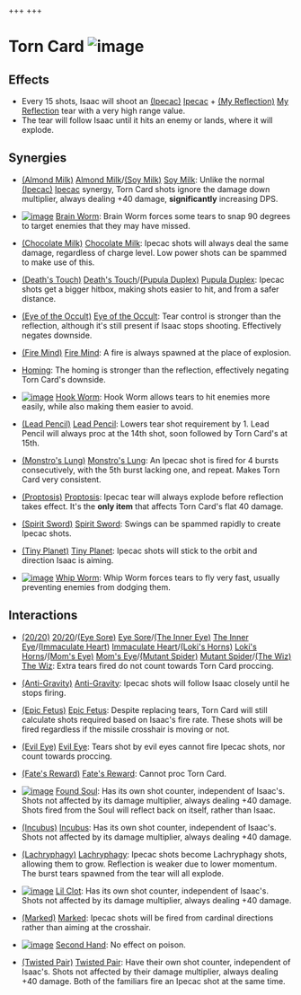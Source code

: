 +++
+++

 # Torn Card ![image](/image/Torn_Card.png) 

Effects
---------


* Every 15 shots, Isaac will shoot an [(Ipecac)](/wiki/Ipecac "Ipecac") [Ipecac](/wiki/Ipecac "Ipecac") + [(My Reflection)](/wiki/My_Reflection "My Reflection") [My Reflection](/wiki/My_Reflection "My Reflection") tear with a very high range value.
* The tear will follow Isaac until it hits an enemy or lands, where it will explode.


Synergies
-----------


* [(Almond Milk)](/wiki/Almond_Milk "Almond Milk") [Almond Milk](/wiki/Almond_Milk "Almond Milk")/[(Soy Milk)](/wiki/Soy_Milk "Soy Milk") [Soy Milk](/wiki/Soy_Milk "Soy Milk"): Unlike the normal [(Ipecac)](/wiki/Ipecac "Ipecac") [Ipecac](/wiki/Ipecac "Ipecac") synergy, Torn Card shots ignore the damage down multiplier, always dealing +40 damage, **significantly** increasing DPS.
* [![image](/image/Brain_Worm.png)](/wiki/Brain_Worm "Brain Worm") [Brain Worm](/wiki/Brain_Worm "Brain Worm"): Brain Worm forces some tears to snap 90 degrees to target enemies that they may have missed.
* [(Chocolate Milk)](/wiki/Chocolate_Milk "Chocolate Milk") [Chocolate Milk](/wiki/Chocolate_Milk "Chocolate Milk"): Ipecac shots will always deal the same damage, regardless of charge level. Low power shots can be spammed to make use of this.
* [(Death's Touch)](/wiki/Death%27s_Touch "Death's Touch") [Death's Touch](/wiki/Death%27s_Touch "Death's Touch")/[(Pupula Duplex)](/wiki/Pupula_Duplex "Pupula Duplex") [Pupula Duplex](/wiki/Pupula_Duplex "Pupula Duplex"): Ipecac shots get a bigger hitbox, making shots easier to hit, and from a safer distance.
* [(Eye of the Occult)](/wiki/Eye_of_the_Occult "Eye of the Occult") [Eye of the Occult](/wiki/Eye_of_the_Occult "Eye of the Occult"): Tear control is stronger than the reflection, although it's still present if Isaac stops shooting. Effectively negates downside.
* [(Fire Mind)](/wiki/Fire_Mind "Fire Mind") [Fire Mind](/wiki/Fire_Mind "Fire Mind"): A fire is always spawned at the place of explosion.
* [Homing](/wiki/Tear_Effects "Tear Effects"): The homing is stronger than the reflection, effectively negating Torn Card's downside.
* [![image](/image/Hook_Worm.png)](/wiki/Hook_Worm "Hook Worm") [Hook Worm](/wiki/Hook_Worm "Hook Worm"): Hook Worm allows tears to hit enemies more easily, while also making them easier to avoid.
* [(Lead Pencil)](/wiki/Lead_Pencil "Lead Pencil") [Lead Pencil](/wiki/Lead_Pencil "Lead Pencil"): Lowers tear shot requirement by 1. Lead Pencil will always proc at the 14th shot, soon followed by Torn Card's at 15th.
* [(Monstro's Lung)](/wiki/Monstro%27s_Lung "Monstro's Lung") [Monstro's Lung](/wiki/Monstro%27s_Lung "Monstro's Lung"): An Ipecac shot is fired for 4 bursts consecutively, with the 5th burst lacking one, and repeat. Makes Torn Card very consistent.
* [(Proptosis)](/wiki/Proptosis "Proptosis") [Proptosis](/wiki/Proptosis "Proptosis"): Ipecac tear will always explode before reflection takes effect. It's the **only item** that affects Torn Card's flat 40 damage.
* [(Spirit Sword)](/wiki/Spirit_Sword "Spirit Sword") [Spirit Sword](/wiki/Spirit_Sword "Spirit Sword"): Swings can be spammed rapidly to create Ipecac shots.


* [(Tiny Planet)](/wiki/Tiny_Planet "Tiny Planet") [Tiny Planet](/wiki/Tiny_Planet "Tiny Planet"): Ipecac shots will stick to the orbit and direction Isaac is aiming.
* [![image](/image/Whip_Worm.png)](/wiki/Whip_Worm "Whip Worm") [Whip Worm](/wiki/Whip_Worm "Whip Worm"): Whip Worm forces tears to fly very fast, usually preventing enemies from dodging them.


Interactions
--------------


* [(20/20)](/wiki/20/20 "20/20") [20/20](/wiki/20/20 "20/20")/[(Eye Sore)](/wiki/Eye_Sore "Eye Sore") [Eye Sore](/wiki/Eye_Sore "Eye Sore")/[(The Inner Eye)](/wiki/The_Inner_Eye "The Inner Eye") [The Inner Eye](/wiki/The_Inner_Eye "The Inner Eye")/[(Immaculate Heart)](/wiki/Immaculate_Heart "Immaculate Heart") [Immaculate Heart](/wiki/Immaculate_Heart "Immaculate Heart")/[(Loki's Horns)](/wiki/Loki%27s_Horns "Loki's Horns") [Loki's Horns](/wiki/Loki%27s_Horns "Loki's Horns")/[(Mom's Eye)](/wiki/Mom%27s_Eye "Mom's Eye") [Mom's Eye](/wiki/Mom%27s_Eye "Mom's Eye")/[(Mutant Spider)](/wiki/Mutant_Spider "Mutant Spider") [Mutant Spider](/wiki/Mutant_Spider "Mutant Spider")/[(The Wiz)](/wiki/The_Wiz "The Wiz") [The Wiz](/wiki/The_Wiz "The Wiz"): Extra tears fired do not count towards Torn Card proccing.


* [(Anti-Gravity)](/wiki/Anti-Gravity "Anti-Gravity") [Anti-Gravity](/wiki/Anti-Gravity "Anti-Gravity"): Ipecac shots will follow Isaac closely until he stops firing.
* [(Epic Fetus)](/wiki/Epic_Fetus "Epic Fetus") [Epic Fetus](/wiki/Epic_Fetus "Epic Fetus"): Despite replacing tears, Torn Card will still calculate shots required based on Isaac's fire rate. These shots will be fired regardless if the missile crosshair is moving or not.
* [(Evil Eye)](/wiki/Evil_Eye "Evil Eye") [Evil Eye](/wiki/Evil_Eye "Evil Eye"): Tears shot by evil eyes cannot fire Ipecac shots, nor count towards proccing.
* [(Fate's Reward)](/wiki/Fate%27s_Reward "Fate's Reward") [Fate's Reward](/wiki/Fate%27s_Reward "Fate's Reward"): Cannot proc Torn Card.
* [![image](/image/Found_Soul.png)](/wiki/Found_Soul "Found Soul") [Found Soul](/wiki/Found_Soul "Found Soul"): Has its own shot counter, independent of Isaac's. Shots not affected by its damage multiplier, always dealing +40 damage. Shots fired from the Soul will reflect back on itself, rather than Isaac.
* [(Incubus)](/wiki/Incubus "Incubus") [Incubus](/wiki/Incubus "Incubus"): Has its own shot counter, independent of Isaac's. Shots not affected by its damage multiplier, always dealing +40 damage.
* [(Lachryphagy)](/wiki/Lachryphagy "Lachryphagy") [Lachryphagy](/wiki/Lachryphagy "Lachryphagy"): Ipecac shots become Lachryphagy shots, allowing them to grow. Reflection is weaker due to lower momentum. The burst tears spawned from the tear will all explode.
* [![image](/image/Lil_Clot.png)](/wiki/Lil_Clot "Lil Clot") [Lil Clot](/wiki/Lil_Clot "Lil Clot"): Has its own shot counter, independent of Isaac's. Shots not affected by its damage multiplier, always dealing +40 damage.
* [(Marked)](/wiki/Marked "Marked") [Marked](/wiki/Marked "Marked"): Ipecac shots will be fired from cardinal directions rather than aiming at the crosshair.
* [![image](/image/Second_Hand.png)](/wiki/Second_Hand "Second Hand") [Second Hand](/wiki/Second_Hand "Second Hand"): No effect on poison.
* [(Twisted Pair)](/wiki/Twisted_Pair "Twisted Pair") [Twisted Pair](/wiki/Twisted_Pair "Twisted Pair"): Have their own shot counter, independent of Isaac's. Shots not affected by their damage multiplier, always dealing +40 damage. Both of the familiars fire an Ipecac shot at the same time.


